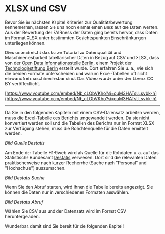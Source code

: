 # XLSX und CSV

Bevor Sie im nächsten Kapitel Kriterien zur Qualitätsbewertung kennenlernen, lassen Sie uns noch einmal einen Blick auf die Daten werfen. Aus der Bewertung der FAIRness der Daten ging bereits hervor, dass Daten im Format XLSX unter bestimmten Gesichtspunkten Einschränkungen unterliegen können.

Dies unterstreicht das kurze Tutorial zu Datenqualität und Maschinenlesbarkeit tabellarischer Daten in Bezug auf CSV und XLSX, dass von der [Open Data Informationsstelle Berlin](https://odis-berlin.de/), einem Projekt der [Technologiestiftung Berlin](https://www.technologiestiftung-berlin.de/) erstellt wurde. Dort erfahren Sie u. a., wie sich die beiden Formate unterscheiden und warum Excel-Tabellen oft nicht einwandfrei maschinenlesbar sind. Das Video wurde unter der Lizenz CC BY veröffentlicht.

[https://www.youtube.com/embed/Nb_cLObVKho?si=cuM3HATsLLsvbk-h](https://www.youtube.com/embed/Nb_cLObVKho?si=cuM3HATsLLsvbk-h)


---


Da Sie in den folgenden Kapiteln mit einem CSV-Datensatz arbeiten werden, muss die Excel-Tabelle des Berichts umgewandelt werden. Da sie nicht konvertiert werden soll und die Tabellen des Berichts nur im Format XLSX zur Verfügung stehen, muss die Rohdatenquelle für die Daten ermittelt werden.

*Bild Quelle Destatis*

Am Ende der Tabelle H1-9web wird als Quelle für die Rohdaten u. a. auf das Statistische Bundesamt [Destatis](https://www-genesis.destatis.de/genesis/online) verwiesen. Dort sind die relevanten Daten praktischerweise nach kurzer Recherche (Suche nach "Personal" und "Hochschule") auszumachen. 

*Bild Destatis Suche*

Wenn Sie den Abruf starten, wird Ihnen die Tabelle bereits angezeigt. Sie können die Daten nur in verschiedenen Formaten auswählen.

*Bild Destatis Abruf*

Wählen Sie CSV aus und der Datensatz wird im Format CSV heruntergeladen.


Wunderbar, damit sind Sie bereit für die folgenden Kapitel!

